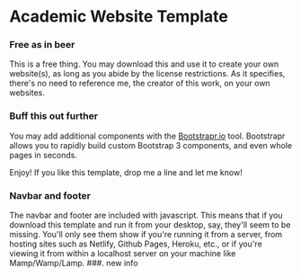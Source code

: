 # Academic Website Template

### Free as in beer
This is a free thing. You may download this and use it to create your own website(s), as long as you abide by the license restrictions. As it specifies, there's no need to reference me, the creator of this work, on your own websites.

### Buff this out further
You may add additional components with the [Bootstrapr.io](https://bootstrapr.io) tool. Bootstrapr allows you to rapidly build custom Bootstrap 3 components, and even whole pages in seconds.

Enjoy! If you like this template, drop me a line and let me know!

### Navbar and footer
The navbar and footer are included with javascript. This means that if you download this template and run it from your desktop, say, they'll seem to be missing. You'll only see them show if you're running it from a server, from hosting sites such as Netlify, Github Pages, Heroku, etc., or if you're viewing it from within a localhost server on your machine like Mamp/Wamp/Lamp.
###. new info
